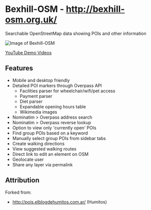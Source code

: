# Bexhill-OSM - http://bexhill-osm.org.uk/

Searchable OpenStreetMap data showing POIs and other information

![Image of Bexhill-OSM](http://bexhill-osm.org.uk/assets/img/preview.jpg)

[YouTube Demo Videos](https://www.youtube.com/watch?v=w52FRp3j7i8&list=PLCDNbh8-AKI2u5jKcvbx1Q037UilYN5us)

## Features
 - Mobile and desktop friendly
 - Detailed POI markers through Overpass API
   - Facilities parser for wheelchair/wifi/pet access
   - Payment parser
   - Diet parser
   - Expandable opening hours table
   - Wikimedia images
 - Nominatim > Overpass address search
 - Nominatim > Overpass reverse lookup
 - Option to view only 'currently open' POIs
 - Find group POIs based on a keyword
 - Manually select group POIs from sidebar tabs
 - Create walking directions
 - View suggested walking routes
 - Direct link to edit an element on OSM
 - Geolocate user
 - Share any layer via permalink

## Attribution

Forked from:
 - http://pois.elblogdehumitos.com.ar/ (Humitos)
